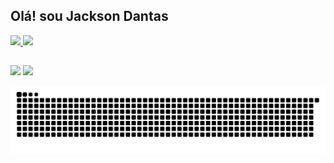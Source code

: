 ## Olá! sou Jackson Dantas
 <div style="display: inline_block">
  <a href="https://github.com/jackdantas">
  <img height="160em" src="https://github-readme-stats.vercel.app/api?username=jackdantas&show_icons=true&theme=chartreuse-dark&include_all_commits=true&count_private=true"/>
  <img height="160em" src="https://github-readme-stats.vercel.app/api/top-langs/?username=jackdantas&layout=compact&langs_count=16&theme=chartreuse-dark"/>
<div>
  
  ##
 
<div>
  <a href = "mailto: jacksondantaspb@gmail.com"><img src="https://img.shields.io/badge/-Gmail-%23333?style=for-the-badge&logo=gmail&logoColor=white" target="_blank"></a>
  <a href="https://www.linkedin.com/in/jackdantas"_blank"><img src="https://img.shields.io/badge/-LinkedIn-%230077B5?style=for-the-badge&logo=linkedin&logoColor=white" target="_blank"></a> 
 
  ![Snake animation](https://github.com/dgleyramos1/dgleyramos1/blob/output/github-contribution-grid-snake.svg)
 
</div>
